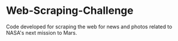 # Web-Scraping-Challenge
Code developed for scraping the web for news and photos related to NASA's next mission to Mars.
